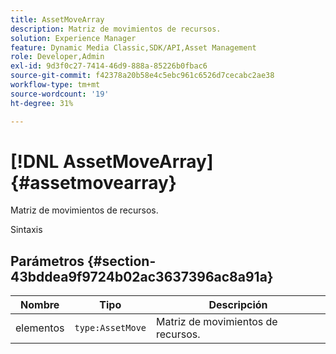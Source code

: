 ```yaml
---
title: AssetMoveArray
description: Matriz de movimientos de recursos.
solution: Experience Manager
feature: Dynamic Media Classic,SDK/API,Asset Management
role: Developer,Admin
exl-id: 9d3f0c27-7414-46d9-888a-85226b0fbac6
source-git-commit: f42378a20b58e4c5ebc961c6526d7cecabc2ae38
workflow-type: tm+mt
source-wordcount: '19'
ht-degree: 31%

---
```


# [!DNL AssetMoveArray]{#assetmovearray}

Matriz de movimientos de recursos.

Sintaxis

## Parámetros {#section-43bddea9f9724b02ac3637396ac8a91a}

| Nombre | Tipo | Descripción |
|---|---|---|
| elementos | `type:AssetMove` | Matriz de movimientos de recursos. |
